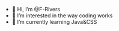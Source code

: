 - 👋 Hi, I’m @F-Rivers
- 👀 I’m interested in the way coding works
- 🌱 I’m currently learning Java&CSS


<!---
F-Rivers/F-Rivers is a ✨ special ✨ repository because its `README.md` (this file) appears on your GitHub profile.
You can click the Preview link to take a look at your changes.
--->
